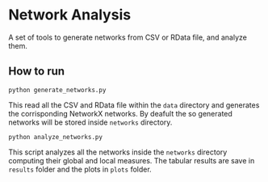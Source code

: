 # Network Analysis
A set of tools to generate networks from CSV or RData file, and analyze them.

## How to run
```
python generate_networks.py
```
This read all the CSV and RData file within the ```data``` directory and generates the corrisponding NetworkX networks.
By deafult the so generated networks will be stored inside ```networks``` directory.

```
python analyze_networks.py
```
This script analyzes all the networks inside the ```networks``` directory computing their global and local measures.
The tabular results are save in ```results``` folder and the plots in ```plots``` folder.
